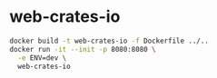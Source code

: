 # web-crates-io

```sh
docker build -t web-crates-io -f Dockerfile ../..
docker run -it --init -p 8080:8080 \
  -e ENV=dev \
  web-crates-io
```
